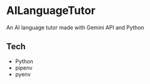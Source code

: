 # AILanguageTutor
An AI language tutor made with Gemini API and Python

## Tech
- Python
- pipenv
- pyenv

